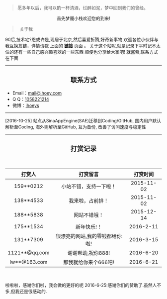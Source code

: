 <blockquote class="blockquote-center">愿多年以后，我可以酌一杯清酒，烂醉如泥，梦中回到我们的曾经。</blockquote>

<center>首先梦魇小栈欢迎您的到来!</center>

> <p style="text-indent: .5em; margin-bottom: 10px;">关于我</p>

90后,技术宅?恩或许是,现居于北京,然后喜爱折腾,好奇新事物
欢迎各位小伙伴与我互换友链，详情请戳 上面的 <a href="/links"><b>链接</b></a> 页面 。
关于这个站呢,就是记录下平时记不太住的还有一些自己感兴趣喜欢的一些东西
顺便也分享给大家吧!
就酱紫,联系方式在下面

***

<center> <h2>联系方式</h2> </center>

- Email：<a href="https://mail.qq.com/cgi-bin/qm_share?t=qm_mailme&email=mail@ihoey.com">mail@ihoey.com</a>
- Q  Q：<a href="http://wpa.qq.com/msgrd?v=3&uin=1058221214&site=qq&menu=yes">1058221214</a>
- 微博：<a href="http://weibo.com/hy951121">ihoeys</a>

***

[2016-10-25] 站点从SinaAppEngine(SAE)迁移到Coding/GitHub, 国内用户默认解析至Coding, 海外则解析至GitHub, 互为备份, 改善了访问速度与稳定性

***

<center> <h2>打赏记录</h2> </center><br>

|打赏人|打赏留言|打赏时间|
|:--:|:--:|:--:|
|159**0212|小站不错，支持一下啦！|2015-11-02|
|138**4533|我来啦，占前排！|2015-11-02|
|188**5838|网站不错哦！|2015-12-14|
|175**1534|新年快乐!！|2016-2-11|
|131**7309|很漂亮的网站,我的零钱都给你啦!|2016-3-15|
|1121**@qq.com|谢谢帮助,祝你888!|2016-6-20|
|lw**@163.com|那我就给你来个666吧!|2016-6-21|

<br>

啦啦啦，感谢你们啦，我会做的更好的呢
2016-6-25:感谢你们的赞助了.虽然人不多,但我还是很感动的.
